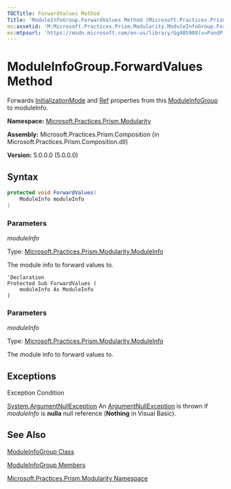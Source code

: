 ```yaml
---
TOCTitle: ForwardValues Method
Title: 'ModuleInfoGroup.ForwardValues Method (Microsoft.Practices.Prism.Modularity)'
ms:assetid: 'M:Microsoft.Practices.Prism.Modularity.ModuleInfoGroup.ForwardValues(Microsoft.Practices.Prism.Modularity.ModuleInfo)'
ms:mtpsurl: 'https://msdn.microsoft.com/en-us/library/Gg405908(v=PandP.50)'
---
```



# ModuleInfoGroup.ForwardValues Method

Forwards [InitializationMode](https://msdn.microsoft.com/en-us/library/microsoft.practices.prism.modularity.moduleinfogroup.initializationmode(v=pandp.50)) and [Ref](https://msdn.microsoft.com/en-us/library/microsoft.practices.prism.modularity.moduleinfogroup.ref(v=pandp.50)) properties from this [ModuleInfoGroup](https://msdn.microsoft.com/en-us/library/microsoft.practices.prism.modularity.moduleinfogroup(v=pandp.50)) to moduleInfo.

**Namespace:** [Microsoft.Practices.Prism.Modularity](https://msdn.microsoft.com/library/microsoft.practices.prism.modularity)

**Assembly:** Microsoft.Practices.Prism.Composition (in Microsoft.Practices.Prism.Composition.dll)

**Version:** 5.0.0.0 (5.0.0.0)

## Syntax

```C#
protected void ForwardValues(
	ModuleInfo moduleInfo
)
```

### Parameters

*moduleInfo*  

Type: [Microsoft.Practices.Prism.Modularity.ModuleInfo](https://msdn.microsoft.com/en-us/library/microsoft.practices.prism.modularity.moduleinfo(v=pandp.50))

The module info to forward values to.

```VB
'Declaration
Protected Sub ForwardValues ( 
	moduleInfo As ModuleInfo
)
```

### Parameters

*moduleInfo*  

Type: [Microsoft.Practices.Prism.Modularity.ModuleInfo](https://msdn.microsoft.com/en-us/library/microsoft.practices.prism.modularity.moduleinfo(v=pandp.50))

The module info to forward values to.

## Exceptions

 Exception                                                                              Condition                                                                                                                                            
 
 [System.ArgumentNullException](http://msdn.microsoft.com/en-us/library/27426hcy)  An [ArgumentNullException](http://msdn.microsoft.com/en-us/library/27426hcy) is thrown if *moduleInfo* is **nulla** null reference (**Nothing** in Visual Basic).

## See Also

[ModuleInfoGroup Class](https://msdn.microsoft.com/en-us/library/microsoft.practices.prism.modularity.moduleinfogroup(v=pandp.50))

[ModuleInfoGroup Members](https://msdn.microsoft.com/en-us/library/microsoft.practices.prism.modularity.moduleinfogroup_members(v=pandp.50))

[Microsoft.Practices.Prism.Modularity Namespace](https://msdn.microsoft.com/en-us/library/microsoft.practices.prism.modularity(v=pandp.50))
